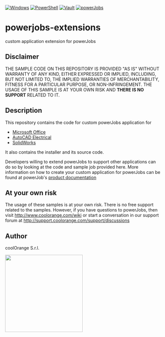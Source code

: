 [![Windows](https://img.shields.io/badge/Platform-Windows-lightgray.svg)](https://www.microsoft.com/en-us/windows/)
[![PowerShell](https://img.shields.io/badge/PowerShell-5-blue.svg)](https://microsoft.com/PowerShell/)
[![Vault](https://img.shields.io/badge/Autodesk%20Vault-2023-yellow.svg)](https://www.autodesk.com/products/vault/)
[![powerJobs](https://img.shields.io/badge/coolOrange%20powerJobs-23-orange.svg)](https://www.coolorange.com/en-eu/enhance.html#powerJobs)

# powerjobs-extensions
custom application extension for powerJobs




## Disclaimer
THE SAMPLE CODE ON THIS REPOSITORY IS PROVIDED "AS IS" WITHOUT WARRANTY OF ANY KIND, EITHER EXPRESSED OR IMPLIED, INCLUDING, BUT NOT LIMITED TO, THE IMPLIED WARRANTIES OF MERCHANTABILITY, FITNESS FOR A PARTICULAR PURPOSE, OR NON-INFRINGEMENT.
THE USAGE OF THIS SAMPLE IS AT YOUR OWN RISK AND **THERE IS NO SUPPORT** RELATED TO IT.
## Description
This repository contains the code for custom powerJobs application for
- [Microsoft Office](/MsOffice)
- [AutoCAD Electrical](/AutoCAD%20Electrical)
- [SolidWorks](/Solidworks)
 
It also contains the installer and its source code.

Developers willing to extend powerJobs to support other applications can do so by looking at the code and sample job provided here. More information on how to create your custom application for powerJobs can be found at powerJob's [product documentation](https://doc.coolorange.com/projects/coolorange-powerjobsprocessordocs/en/stable/jobprocessor/applications.html#custom-applications)
## At your own risk
The usage of these samples is at your own risk. There is no free support related to the samples. However, if you have questions to powerJobs, then visit http://www.coolorange.com/wiki or start a conversation in our support forum at http://support.coolorange.com/support/discussions

## Author
coolOrange S.r.l.

<img src="https://i.ibb.co/NmnmjDT/Logo-CO-Full-colore-RGB-short-Payoff.png" width="250">
